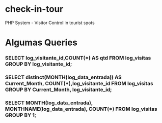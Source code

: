 # check-in-tour
PHP System - Visitor Control in tourist spots


# Algumas Queries

### SELECT log_visitante_id,COUNT(*) AS qtd FROM log_visitas GROUP BY log_visitante_id;

### SELECT distinct(MONTH(log_data_entrada)) AS Current_Month, COUNT(*),log_visitante_id FROM log_visitas GROUP BY Current_Month,   log_visitante_id;

### SELECT MONTH(log_data_entrada), MONTHNAME(log_data_entrada), COUNT(*) FROM log_visitas GROUP BY 1;